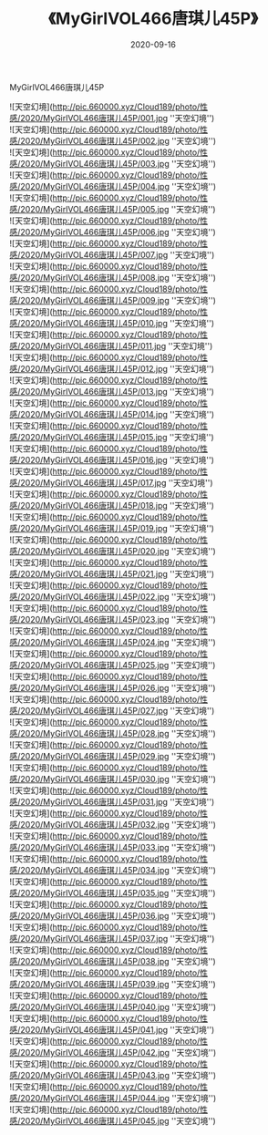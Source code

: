 ﻿---
layout: post
title:  《MyGirlVOL466唐琪儿45P》
date:   2020-09-16
img: http://pic.660000.xyz/Cloud189/photo/性感/2020/MyGirlVOL466唐琪儿45P/000.jpg
categories: [美女, 性感, 泳衣]
---

MyGirlVOL466唐琪儿45P



![天空幻境](http://pic.660000.xyz/Cloud189/photo/性感/2020/MyGirlVOL466唐琪儿45P/001.jpg ''天空幻境'') <br>
![天空幻境](http://pic.660000.xyz/Cloud189/photo/性感/2020/MyGirlVOL466唐琪儿45P/002.jpg ''天空幻境'') <br>
![天空幻境](http://pic.660000.xyz/Cloud189/photo/性感/2020/MyGirlVOL466唐琪儿45P/003.jpg ''天空幻境'') <br>
![天空幻境](http://pic.660000.xyz/Cloud189/photo/性感/2020/MyGirlVOL466唐琪儿45P/004.jpg ''天空幻境'') <br>
![天空幻境](http://pic.660000.xyz/Cloud189/photo/性感/2020/MyGirlVOL466唐琪儿45P/005.jpg ''天空幻境'') <br>
![天空幻境](http://pic.660000.xyz/Cloud189/photo/性感/2020/MyGirlVOL466唐琪儿45P/006.jpg ''天空幻境'') <br>
![天空幻境](http://pic.660000.xyz/Cloud189/photo/性感/2020/MyGirlVOL466唐琪儿45P/007.jpg ''天空幻境'') <br>
![天空幻境](http://pic.660000.xyz/Cloud189/photo/性感/2020/MyGirlVOL466唐琪儿45P/008.jpg ''天空幻境'') <br>
![天空幻境](http://pic.660000.xyz/Cloud189/photo/性感/2020/MyGirlVOL466唐琪儿45P/009.jpg ''天空幻境'') <br>
![天空幻境](http://pic.660000.xyz/Cloud189/photo/性感/2020/MyGirlVOL466唐琪儿45P/010.jpg ''天空幻境'') <br>
![天空幻境](http://pic.660000.xyz/Cloud189/photo/性感/2020/MyGirlVOL466唐琪儿45P/011.jpg ''天空幻境'') <br>
![天空幻境](http://pic.660000.xyz/Cloud189/photo/性感/2020/MyGirlVOL466唐琪儿45P/012.jpg ''天空幻境'') <br>
![天空幻境](http://pic.660000.xyz/Cloud189/photo/性感/2020/MyGirlVOL466唐琪儿45P/013.jpg ''天空幻境'') <br>
![天空幻境](http://pic.660000.xyz/Cloud189/photo/性感/2020/MyGirlVOL466唐琪儿45P/014.jpg ''天空幻境'') <br>
![天空幻境](http://pic.660000.xyz/Cloud189/photo/性感/2020/MyGirlVOL466唐琪儿45P/015.jpg ''天空幻境'') <br>
![天空幻境](http://pic.660000.xyz/Cloud189/photo/性感/2020/MyGirlVOL466唐琪儿45P/016.jpg ''天空幻境'') <br>
![天空幻境](http://pic.660000.xyz/Cloud189/photo/性感/2020/MyGirlVOL466唐琪儿45P/017.jpg ''天空幻境'') <br>
![天空幻境](http://pic.660000.xyz/Cloud189/photo/性感/2020/MyGirlVOL466唐琪儿45P/018.jpg ''天空幻境'') <br>
![天空幻境](http://pic.660000.xyz/Cloud189/photo/性感/2020/MyGirlVOL466唐琪儿45P/019.jpg ''天空幻境'') <br>
![天空幻境](http://pic.660000.xyz/Cloud189/photo/性感/2020/MyGirlVOL466唐琪儿45P/020.jpg ''天空幻境'') <br>
![天空幻境](http://pic.660000.xyz/Cloud189/photo/性感/2020/MyGirlVOL466唐琪儿45P/021.jpg ''天空幻境'') <br>
![天空幻境](http://pic.660000.xyz/Cloud189/photo/性感/2020/MyGirlVOL466唐琪儿45P/022.jpg ''天空幻境'') <br>
![天空幻境](http://pic.660000.xyz/Cloud189/photo/性感/2020/MyGirlVOL466唐琪儿45P/023.jpg ''天空幻境'') <br>
![天空幻境](http://pic.660000.xyz/Cloud189/photo/性感/2020/MyGirlVOL466唐琪儿45P/024.jpg ''天空幻境'') <br>
![天空幻境](http://pic.660000.xyz/Cloud189/photo/性感/2020/MyGirlVOL466唐琪儿45P/025.jpg ''天空幻境'') <br>
![天空幻境](http://pic.660000.xyz/Cloud189/photo/性感/2020/MyGirlVOL466唐琪儿45P/026.jpg ''天空幻境'') <br>
![天空幻境](http://pic.660000.xyz/Cloud189/photo/性感/2020/MyGirlVOL466唐琪儿45P/027.jpg ''天空幻境'') <br>
![天空幻境](http://pic.660000.xyz/Cloud189/photo/性感/2020/MyGirlVOL466唐琪儿45P/028.jpg ''天空幻境'') <br>
![天空幻境](http://pic.660000.xyz/Cloud189/photo/性感/2020/MyGirlVOL466唐琪儿45P/029.jpg ''天空幻境'') <br>
![天空幻境](http://pic.660000.xyz/Cloud189/photo/性感/2020/MyGirlVOL466唐琪儿45P/030.jpg ''天空幻境'') <br>
![天空幻境](http://pic.660000.xyz/Cloud189/photo/性感/2020/MyGirlVOL466唐琪儿45P/031.jpg ''天空幻境'') <br>
![天空幻境](http://pic.660000.xyz/Cloud189/photo/性感/2020/MyGirlVOL466唐琪儿45P/032.jpg ''天空幻境'') <br>
![天空幻境](http://pic.660000.xyz/Cloud189/photo/性感/2020/MyGirlVOL466唐琪儿45P/033.jpg ''天空幻境'') <br>
![天空幻境](http://pic.660000.xyz/Cloud189/photo/性感/2020/MyGirlVOL466唐琪儿45P/034.jpg ''天空幻境'') <br>
![天空幻境](http://pic.660000.xyz/Cloud189/photo/性感/2020/MyGirlVOL466唐琪儿45P/035.jpg ''天空幻境'') <br>
![天空幻境](http://pic.660000.xyz/Cloud189/photo/性感/2020/MyGirlVOL466唐琪儿45P/036.jpg ''天空幻境'') <br>
![天空幻境](http://pic.660000.xyz/Cloud189/photo/性感/2020/MyGirlVOL466唐琪儿45P/037.jpg ''天空幻境'') <br>
![天空幻境](http://pic.660000.xyz/Cloud189/photo/性感/2020/MyGirlVOL466唐琪儿45P/038.jpg ''天空幻境'') <br>
![天空幻境](http://pic.660000.xyz/Cloud189/photo/性感/2020/MyGirlVOL466唐琪儿45P/039.jpg ''天空幻境'') <br>
![天空幻境](http://pic.660000.xyz/Cloud189/photo/性感/2020/MyGirlVOL466唐琪儿45P/040.jpg ''天空幻境'') <br>
![天空幻境](http://pic.660000.xyz/Cloud189/photo/性感/2020/MyGirlVOL466唐琪儿45P/041.jpg ''天空幻境'') <br>
![天空幻境](http://pic.660000.xyz/Cloud189/photo/性感/2020/MyGirlVOL466唐琪儿45P/042.jpg ''天空幻境'') <br>
![天空幻境](http://pic.660000.xyz/Cloud189/photo/性感/2020/MyGirlVOL466唐琪儿45P/043.jpg ''天空幻境'') <br>
![天空幻境](http://pic.660000.xyz/Cloud189/photo/性感/2020/MyGirlVOL466唐琪儿45P/044.jpg ''天空幻境'') <br>
![天空幻境](http://pic.660000.xyz/Cloud189/photo/性感/2020/MyGirlVOL466唐琪儿45P/045.jpg ''天空幻境'') <br>